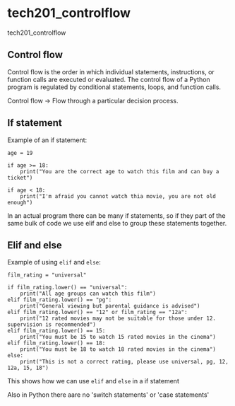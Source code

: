# tech201_controlflow
tech201_controlflow

## Control flow
Control flow is the order in which individual statements, instructions, or function calls are executed or evaluated. The control flow of a Python program is regulated by conditional statements, loops, and function calls.

Control flow -> Flow through a particular decision process.

## If statement
Example of an if statement:
```
age = 19

if age >= 18:
    print("You are the correct age to watch this film and can buy a ticket")

if age < 18:
    print("I'm afraid you cannot watch thia movie, you are not old enough")
```
In an actual program there can be many if statements, so if they part of the same bulk of code we use elif and else to group these statements together.

## Elif and else

Example of using `elif` and `else`:
```
film_rating = "universal"

if film_rating.lower() == "universal":
    print("All age groups can watch this film")
elif film_rating.lower() == "pg":
    print("General viewing but parental guidance is advised")
elif film_rating.lower() == "12" or film_rating == "12a":
    print("12 rated movies may not be suitable for those under 12. supervision is recommended")
elif film_rating.lower() == 15:
    print("You must be 15 to watch 15 rated movies in the cinema")
elif film_rating.lower() == 18:
    print("You must be 18 to watch 18 rated movies in the cinema")
else:
    print("This is not a correct rating, please use universal, pg, 12, 12a, 15, 18")
```

This shows how we can use `elif` and `else` in a if statement

Also in Python there aare no 'switch statements' or 'case statements'





